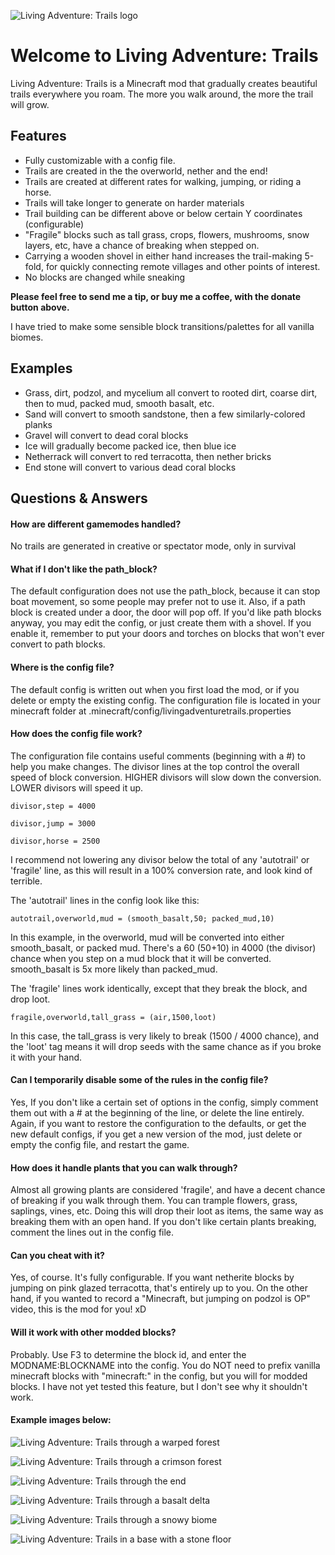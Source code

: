 ![Living Adventure: Trails logo](https://kupa-kona.com/sites/kupa-kona.com/files/styles/large/public/2024-01/living-adventure-trails-logo.jpg?itok=WVG55Uv6 "Living Adventure: Trails logo")

Welcome to Living Adventure: Trails
==================

Living Adventure: Trails is a Minecraft mod that gradually creates beautiful trails everywhere you roam.  The more you walk around, the more the trail will grow.

Features
--------

- Fully customizable with a config file.
- Trails are created in the the overworld, nether and the end!
- Trails are created at different rates for walking, jumping, or riding a horse.
- Trails will take longer to generate on harder materials
- Trail building can be different above or below certain Y coordinates (configurable)
- "Fragile" blocks such as tall grass, crops, flowers, mushrooms, snow layers, etc, have a chance of breaking when stepped on.
- Carrying a wooden shovel in either hand increases the trail-making 5-fold, for quickly connecting remote villages and other points of interest.
- No blocks are changed while sneaking

**Please feel free to send me a tip, or buy me a coffee, with the donate button above.**

I have tried to make some sensible block transitions/palettes for all vanilla biomes.

Examples
--------

- Grass, dirt, podzol, and mycelium all convert to rooted dirt, coarse dirt, then to mud, packed mud, smooth basalt, etc.
- Sand will convert to smooth sandstone, then a few similarly-colored planks
- Gravel will convert to dead coral blocks
- Ice will gradually become packed ice, then blue ice
- Netherrack will convert to red terracotta, then nether bricks
- End stone will convert to various dead coral blocks

Questions & Answers
-------------------

#### How are different gamemodes handled?
No trails are generated in creative or spectator mode, only in survival

#### What if I don't like the path_block?
The default configuration does not use the path_block, because it can stop boat movement, so some people may prefer not to use it. Also, if a path block is created under a door, the door will pop off.  If you'd like path blocks anyway, you may edit the config, or just create them with a shovel.  If you enable it, remember to put your doors and torches on blocks that won't ever convert to path blocks.

#### Where is the config file?
The default config is written out when you first load the mod, or if you delete or empty the existing config. The configuration file is located in your minecraft folder at .minecraft/config/livingadventuretrails.properties

#### How does the config file work?
The configuration file contains useful comments (beginning with a #) to help you make changes.
The divisor lines at the top control the overall speed of block conversion.  HIGHER divisors will slow down the conversion.  LOWER divisors will speed it up.

````
divisor,step = 4000
````


````
divisor,jump = 3000
````


````
divisor,horse = 2500
````

I recommend not lowering any divisor below the total of any 'autotrail' or 'fragile' line, as this will result in a 100% conversion rate, and look kind of terrible.

The 'autotrail' lines in the config look like this:

````
autotrail,overworld,mud = (smooth_basalt,50; packed_mud,10)
````

In this example, in the overworld, mud will be converted into either smooth_basalt, or packed mud.  There's a 60 (50+10) in 4000 (the divisor) chance when you step on a mud block that it will be converted.  smooth_basalt is 5x more likely than packed_mud.

The 'fragile' lines work identically, except that they break the block, and drop loot.

````
fragile,overworld,tall_grass = (air,1500,loot)
````

In this case, the tall_grass is very likely to break (1500 / 4000 chance), and the 'loot' tag means it will drop seeds with the same chance as if you broke it with your hand.

#### Can I temporarily disable some of the rules in the config file?
Yes, If you don't like a certain set of options in the config, simply comment them out with a # at the beginning of the line, or delete the line entirely.
Again, if you want to restore the configuration to the defaults, or get the new default configs, if you get a new version of the mod, just delete or empty the config file, and restart the game.

#### How does it handle plants that you can walk through?
Almost all growing plants are considered 'fragile', and have a decent chance of breaking if you walk through them. You can trample flowers, grass, saplings, vines, etc. Doing this will drop their loot as items, the same way as breaking them with an open hand.  If you don't like certain plants breaking, comment the lines out in the config file.

#### Can you cheat with it?
Yes, of course.  It's fully configurable.  If you want netherite blocks by jumping on pink glazed terracotta, that's entirely up to you.
On the other hand, if you wanted to record a "Minecraft, but jumping on podzol is OP" video, this is the mod for you! xD

#### Will it work with other modded blocks?
Probably. Use F3 to determine the block id, and enter the MODNAME:BLOCKNAME into the config. You do NOT need to prefix vanilla minecraft blocks with "minecraft:" in the config, but you will for modded blocks.  I have not yet tested this feature, but I don't see why it shouldn't work.

#### Example images below:

![Living Adventure: Trails through a warped forest](https://kupa-kona.com/sites/kupa-kona.com/files/styles/large/public/2024-01/living-adventure-trails-warped.jpg?itok=uuAf9LtM "Living Adventure: Trails through a warped forest")

![Living Adventure: Trails through a crimson forest](https://kupa-kona.com/sites/kupa-kona.com/files/styles/large/public/2024-01/living-adventure-trails-crimson.jpg?itok=gQe-Y3QI "Living Adventure: Trails through a crimson forest")

![Living Adventure: Trails through the end](https://kupa-kona.com/sites/kupa-kona.com/files/styles/large/public/2024-01/living-adventure-trails-end.jpg?itok=PFHh4evj "Living Adventure: Trails through the end")

![Living Adventure: Trails through a basalt delta](https://kupa-kona.com/sites/kupa-kona.com/files/styles/large/public/2024-01/living-adventure-trails-basalt.jpg?itok=au0w0B-i "Living Adventure: Trails through a basalt delta")

![Living Adventure: Trails through a snowy biome](https://kupa-kona.com/sites/kupa-kona.com/files/styles/large/public/2024-01/living-adventure-trails-snow.jpg?itok=fkKzF02h "Living Adventure: Trails through a snowy biome")

![Living Adventure: Trails in a base with a stone floor](https://kupa-kona.com/sites/kupa-kona.com/files/styles/large/public/2024-01/living-adventure-trails-base.jpg?itok=SrkrMRRC "Living Adventure: Trails in a base with a stone floor")
